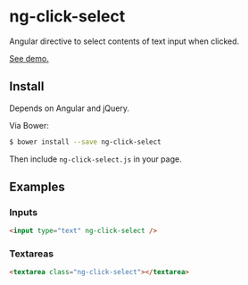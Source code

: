 ng-click-select
===============

Angular directive to select contents of text input when clicked.

[See demo.](https://rawgithub.com/AndersDJohnson/ng-click-select/master/index.html)

## Install

Depends on Angular and jQuery.

Via Bower:

```sh
$ bower install --save ng-click-select
```

Then include `ng-click-select.js` in your page.

## Examples

### Inputs

```html
<input type="text" ng-click-select />
```

### Textareas

```html
<textarea class="ng-click-select"></textarea>
```
